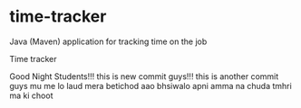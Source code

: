 # time-tracker
Java (Maven) application for tracking time on the job

Time tracker

Good Night Students!!!
this is new commit guys!!!
this is another commit guys mu me lo laud mera betichod 
aao bhsiwalo apni amma na chuda tmhri ma ki choot 
